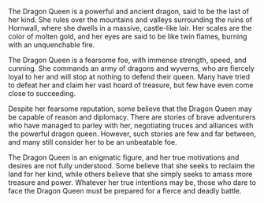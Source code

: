 The Dragon Queen is a powerful and ancient dragon, said to be the last of her kind. She rules over the mountains and valleys surrounding the ruins of Hornwall, where she dwells in a massive, castle-like lair. Her scales are the color of molten gold, and her eyes are said to be like twin flames, burning with an unquenchable fire.

The Dragon Queen is a fearsome foe, with immense strength, speed, and cunning. She commands an army of dragons and wyverns, who are fiercely loyal to her and will stop at nothing to defend their queen. Many have tried to defeat her and claim her vast hoard of treasure, but few have even come close to succeeding.

Despite her fearsome reputation, some believe that the Dragon Queen may be capable of reason and diplomacy. There are stories of brave adventurers who have managed to parley with her, negotiating truces and alliances with the powerful dragon queen. However, such stories are few and far between, and many still consider her to be an unbeatable foe.

The Dragon Queen is an enigmatic figure, and her true motivations and desires are not fully understood. Some believe that she seeks to reclaim the land for her kind, while others believe that she simply seeks to amass more treasure and power. Whatever her true intentions may be, those who dare to face the Dragon Queen must be prepared for a fierce and deadly battle.